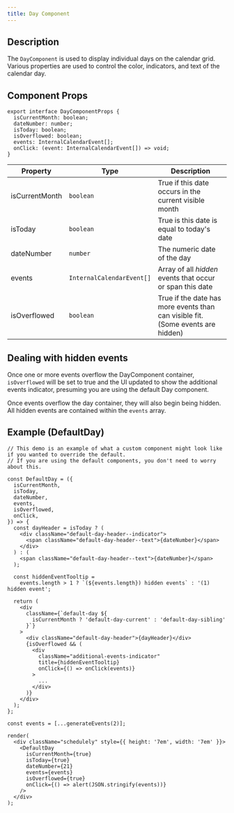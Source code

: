 ```yaml
---
title: Day Component
---
```


## Description

The `DayComponent` is used to display individual days on the calendar grid. Various properties are used to control the color, indicators, and text of the calendar day.

## Component Props

```tsx
export interface DayComponentProps {
  isCurrentMonth: boolean;
  dateNumber: number;
  isToday: boolean;
  isOverflowed: boolean;
  events: InternalCalendarEvent[];
  onClick: (event: InternalCalendarEvent[]) => void;
}
```

| Property       | Type                      | Description                                                                     |
| -------------- | ------------------------- | ------------------------------------------------------------------------------- |
| isCurrentMonth | `boolean`                 | True if this date occurs in the current visible month                           |
| isToday        | `boolean`                 | True is this date is equal to today's date                                      |
| dateNumber     | `number`                  | The numeric date of the day                                                     |
| events         | `InternalCalendarEvent[]` | Array of all _hidden_ events that occur or span this date                       |
| isOverflowed   | `boolean`                 | True if the date has more events than can visible fit. (Some events are hidden) |

## Dealing with hidden events

Once one or more events overflow the DayComponent container, `isOverflowed` will be set to true and the UI updated to show the additional events indicator, presuming you are using the default Day component.

Once events overflow the day container, they will also begin being hidden. All hidden events are contained within the `events` array.

## Example (DefaultDay)

```tsx live noInline
// This demo is an example of what a custom component might look like if you wanted to override the default.
// If you are using the default components, you don't need to worry about this.

const DefaultDay = ({
  isCurrentMonth,
  isToday,
  dateNumber,
  events,
  isOverflowed,
  onClick,
}) => {
  const dayHeader = isToday ? (
    <div className="default-day-header--indicator">
      <span className="default-day-header--text">{dateNumber}</span>
    </div>
  ) : (
    <span className="default-day-header--text">{dateNumber}</span>
  );

  const hiddenEventTooltip =
    events.length > 1 ? `(${events.length}) hidden events` : '(1) hidden event';

  return (
    <div
      className={`default-day ${
        isCurrentMonth ? 'default-day-current' : 'default-day-sibling'
      }`}
    >
      <div className="default-day-header">{dayHeader}</div>
      {isOverflowed && (
        <div
          className="additional-events-indicator"
          title={hiddenEventTooltip}
          onClick={() => onClick(events)}
        >
          ...
        </div>
      )}
    </div>
  );
};

const events = [...generateEvents(2)];

render(
  <div className="schedulely" style={{ height: '7em', width: '7em' }}>
    <DefaultDay
      isCurrentMonth={true}
      isToday={true}
      dateNumber={21}
      events={events}
      isOverflowed={true}
      onClick={() => alert(JSON.stringify(events))}
    />
  </div>
);
```
